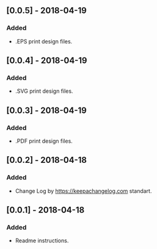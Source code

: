 ## [0.0.5] - 2018-04-19
### Added
- .EPS print design files.

## [0.0.4] - 2018-04-19
### Added
- .SVG print design files.

## [0.0.3] - 2018-04-19
### Added
- .PDF print design files.

## [0.0.2] - 2018-04-18
### Added
- Change Log by https://keepachangelog.com standart.

## [0.0.1] - 2018-04-18
### Added
- Readme instructions.

